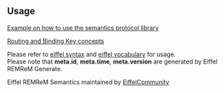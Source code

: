 <div id="main_content_wrap" class="outer">

<section id="main_content" class="inner">

## Usage

[Example on how to use the semantics protocol library](howToUseSemantics.md)

[Routing and Binding Key concepts](routingAndBindingKeyConcepts.md)

Please refer to [eiffel syntax](https://github.com/eiffel-community/eiffel/tree/master/eiffel-syntax-and-usage) and [eiffel vocabulary](https://github.com/eiffel-community/eiffel/tree/master/eiffel-vocabulary) for usage.  
Please note that **meta.id**, **meta.time**, **meta.version** are generated by Eiffel REMReM Generate.

</section>

</div>

<div id="footer_wrap" class="outer">

<footer class="inner">

Eiffel REMReM Semantics maintained by [EiffelCommunity](https://github.com/eiffel-community)

</footer>

</div>
